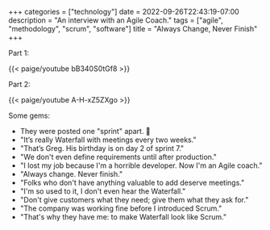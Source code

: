 +++
categories = ["technology"]
date = 2022-09-26T22:43:19-07:00
description = "An interview with an Agile Coach."
tags = ["agile", "methodology", "scrum", "software"]
title = "Always Change, Never Finish"
+++

Part 1:

{{< paige/youtube bB340S0tGf8 >}}

Part 2:

{{< paige/youtube A-H-xZ5ZXgo >}}

Some gems:

- They were posted one "sprint" apart. 🤣
- "It’s really Waterfall with meetings every two weeks."
- "That’s Greg. His birthday is on day 2 of sprint 7."
- "We don't even define requirements until after production."
- "I lost my job because I'm a horrible developer. Now I'm an Agile coach."
- "Always change. Never finish."
- "Folks who don't have anything valuable to add deserve meetings."
- "I'm so used to it, I don't even hear the Waterfall."
- "Don't give customers what they need; give them what they ask for."
- "The company was working fine before I introduced Scrum."
- "That's why they have me: to make Waterfall look like Scrum."
